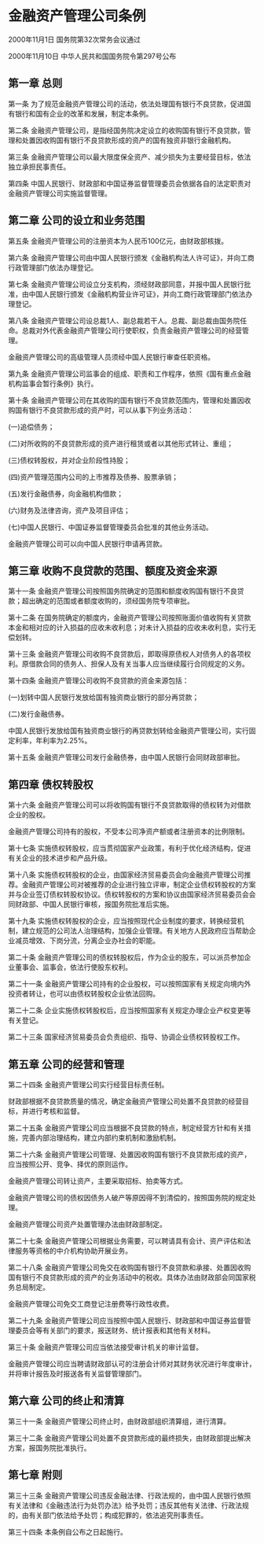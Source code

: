 # 金融资产管理公司条例

2000年11月1日 国务院第32次常务会议通过

2000年11月10日 中华人民共和国国务院令第297号公布

## 第一章 总则

第一条 为了规范金融资产管理公司的活动，依法处理国有银行不良贷款，促进国有银行和国有企业的改革和发展，制定本条例。

第二条 金融资产管理公司，是指经国务院决定设立的收购国有银行不良贷款，管理和处置因收购国有银行不良贷款形成的资产的国有独资非银行金融机构。

第三条 金融资产管理公司以最大限度保全资产、减少损失为主要经营目标，依法独立承担民事责任。

第四条 中国人民银行、财政部和中国证券监督管理委员会依据各自的法定职责对金融资产管理公司实施监督管理。

## 第二章 公司的设立和业务范围

第五条 金融资产管理公司的注册资本为人民币100亿元，由财政部核拨。

第六条 金融资产管理公司由中国人民银行颁发《金融机构法人许可证》，并向工商行政管理部门依法办理登记。

第七条 金融资产管理公司设立分支机构，须经财政部同意，并报中国人民银行批准，由中国人民银行颁发《金融机构营业许可证》，并向工商行政管理部门依法办理登记。

第八条 金融资产管理公司设总裁1人、副总裁若干人。总裁、副总裁由国务院任命。总裁对外代表金融资产管理公司行使职权，负责金融资产管理公司的经营管理。

金融资产管理公司的高级管理人员须经中国人民银行审查任职资格。

第九条 金融资产管理公司监事会的组成、职责和工作程序，依照《国有重点金融机构监事会暂行条例》执行。

第十条 金融资产管理公司在其收购的国有银行不良贷款范围内，管理和处置因收购国有银行不良贷款形成的资产时，可以从事下列业务活动：

(一)追偿债务；

(二)对所收购的不良贷款形成的资产进行租赁或者以其他形式转让、重组；

(三)债权转股权，并对企业阶段性持股；

(四)资产管理范围内公司的上市推荐及债券、股票承销；

(五)发行金融债券，向金融机构借款；

(六)财务及法律咨询，资产及项目评估；

(七)中国人民银行、中国证券监督管理委员会批准的其他业务活动。

金融资产管理公司可以向中国人民银行申请再贷款。

## 第三章 收购不良贷款的范围、额度及资金来源

第十一条 金融资产管理公司按照国务院确定的范围和额度收购国有银行不良贷款；超出确定的范围或者额度收购的，须经国务院专项审批。

第十二条 在国务院确定的额度内，金融资产管理公司按照账面价值收购有关贷款本金和相对应的计入损益的应收未收利息；对未计入损益的应收未收利息，实行无偿划转。

第十三条 金融资产管理公司收购不良贷款后，即取得原债权人对债务人的各项权利。原借款合同的债务人、担保人及有关当事人应当继续履行合同规定的义务。

第十四条 金融资产管理公司收购不良贷款的资金来源包括：

(一)划转中国人民银行发放给国有独资商业银行的部分再贷款；

(二)发行金融债券。

中国人民银行发放给国有独资商业银行的再贷款划转给金融资产管理公司，实行固定利率，年利率为2.25%。

第十五条 金融资产管理公司发行金融债券，由中国人民银行会同财政部审批。

## 第四章 债权转股权

第十六条 金融资产管理公司可以将收购国有银行不良贷款取得的债权转为对借款企业的股权。

金融资产管理公司持有的股权，不受本公司净资产额或者注册资本的比例限制。

第十七条 实施债权转股权，应当贯彻国家产业政策，有利于优化经济结构，促进有关企业的技术进步和产品升级。

第十八条 实施债权转股权的企业，由国家经济贸易委员会向金融资产管理公司推荐。金融资产管理公司对被推荐的企业进行独立评审，制定企业债权转股权的方案并与企业签订债权转股权协议。债权转股权的方案和协议由国家经济贸易委员会会同财政部、中国人民银行审核，报国务院批准后实施。

第十九条 实施债权转股权的企业，应当按照现代企业制度的要求，转换经营机制，建立规范的公司法人治理结构，加强企业管理。有关地方人民政府应当帮助企业减员增效、下岗分流，分离企业办社会的职能。

第二十条 金融资产管理公司的债权转股权后，作为企业的股东，可以派员参加企业董事会、监事会，依法行使股东权利。

第二十一条 金融资产管理公司持有的企业股权，可以按照国家有关规定向境内外投资者转让，也可以由债权转股权企业依法回购。

第二十二条 企业实施债权转股权后，应当按照国家有关规定办理企业产权变更等有关登记。

第二十三条 国家经济贸易委员会负责组织、指导、协调企业债权转股权工作。

## 第五章 公司的经营和管理

第二十四条 金融资产管理公司实行经营目标责任制。

财政部根据不良贷款质量的情况，确定金融资产管理公司处置不良贷款的经营目标，并进行考核和监督。

第二十五条 金融资产管理公司应当根据不良贷款的特点，制定经营方针和有关措施，完善内部治理结构，建立内部约束机制和激励机制。

第二十六条 金融资产管理公司管理、处置因收购国有银行不良贷款形成的资产，应当按照公开、竞争、择优的原则运作。

金融资产管理公司转让资产，主要采取招标、拍卖等方式。

金融资产管理公司的债权因债务人破产等原因得不到清偿的，按照国务院的规定处理。

金融资产管理公司资产处置管理办法由财政部制定。

第二十七条 金融资产管理公司根据业务需要，可以聘请具有会计、资产评估和法律服务等资格的中介机构协助开展业务。

第二十八条 金融资产管理公司免交在收购国有银行不良贷款和承接、处置因收购国有银行不良贷款形成的资产的业务活动中的税收。具体办法由财政部会同国家税务总局制定。

金融资产管理公司免交工商登记注册费等行政性收费。

第二十九条 金融资产管理公司应当按照中国人民银行、财政部和中国证券监督管理委员会等有关部门的要求，报送财务、统计报表和其他有关材料。

第三十条 金融资产管理公司应当依法接受审计机关的审计监督。

金融资产管理公司应当聘请财政部认可的注册会计师对其财务状况进行年度审计，并将审计报告及时报送各有关监督管理部门。

## 第六章 公司的终止和清算

第三十一条 金融资产管理公司终止时，由财政部组织清算组，进行清算。

第三十二条 金融资产管理公司处置不良贷款形成的最终损失，由财政部提出解决方案，报国务院批准执行。

## 第七章 附则

第三十三条 金融资产管理公司违反金融法律、行政法规的，由中国人民银行依照有关法律和《金融违法行为处罚办法》给予处罚；违反其他有关法律、行政法规的，由有关部门依法给予处罚；构成犯罪的，依法追究刑事责任。

第三十四条 本条例自公布之日起施行。

